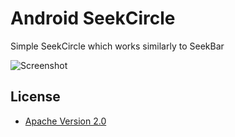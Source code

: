 # Android SeekCircle

Simple SeekCircle which works similarly to SeekBar 

![Screenshot](https://raw.github.com/Necat0r/SeekCircle/master/sample/SeekCircle.png)

## License

* [Apache Version 2.0](http://www.apache.org/licenses/LICENSE-2.0.html)
